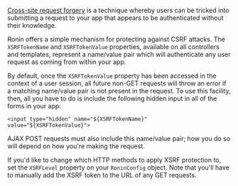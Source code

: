 [Cross-site request forgery][2] is a technique whereby users can be tricked
into submitting a request to your app that appears to be authenticated without
their knowledge.

Ronin offers a simple mechanism for protecting against CSRF attacks. The
`XSRFTokenName` and `XSRFTokenValue` properties, available on all controllers
and templates, represent a name/value pair which will authenticate any user
request as coming from within your app.

By default, once the `XSRFTokenValue` property has been accessed in the
context of a user session, all future non-GET requests will throw an error if
a matching name/value pair is not present in the request. To use this
facility, then, all you have to do is include the following hidden input in
all of the forms in your app:

`<input type="hidden" name="${XSRFTokenName}" value="${XSRFTokenValue}">`

AJAX POST requests must also include this name/value pair; how you do so will
depend on how you're making the request.

If you'd like to change which HTTP methods to apply XSRF protection to, set
the `XSRFLevel` property on your `RoninConfig` object. Note that you'll have
to manually add the XSRF token to the URL of any GET requests.

   [2]: http://en.wikipedia.org/wiki/Cross-site_request_forgery
